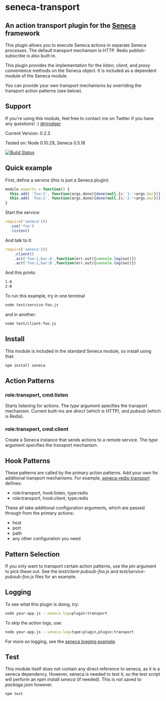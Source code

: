 # seneca-transport

## An action transport plugin for the [Seneca](http://senecajs.org) framework

This plugin allows you to execute Seneca actions in separate Seneca processes. The default transport
mechanism is HTTP. Redis publish-subscribe is also built-in.

This plugin provides the implementation for the <i>listen</i>, <i>client</i>, and <i>proxy</i> convenience methods on the
Seneca object. It is included as a dependent module of the Seneca module.

You can provide your own transport mechanisms by overriding the transport action patterns (see below).


## Support

If you're using this module, feel free to contact me on Twitter if you
have any questions! :) [@rjrodger](http://twitter.com/rjrodger)

Current Version: 0.2.3

Tested on: Node 0.10.29, Seneca 0.5.18

[![Build Status](https://travis-ci.org/rjrodger/seneca-transport.png?branch=master)](https://travis-ci.org/rjrodger/seneca-transport)



## Quick example

First, define a service (this is just a Seneca plugin):

```JavaScript
module.exports = function() {
  this.add( 'foo:1', function(args,done){done(null,{s:'1-'+args.bar})} )
  this.add( 'foo:2', function(args,done){done(null,{s:'2-'+args.bar})} )
}
```

Start the service:

```JavaScript
require('seneca')()
  .use('foo')
  .listen()
```

And talk to it:

```JavaScript
require('seneca')()
    .client()
    .act('foo:1,bar:A',function(err,out){console.log(out)})
    .act('foo:2,bar:B',function(err,out){console.log(out)})
```

And this prints:

```sh
1-A
2-B
```


To run this example, try in one terminal

```sh
node test/service-foo.js
```

and in another:

```sh
node test/client-foo.js
```




## Install

This module is included in the standard Seneca module, so install using that:

```sh
npm install seneca
```



## Action Patterns

### role:transport, cmd:listen

Starts listening for actions. The <i>type</i> argument specifies the
transport mechanism. Current built-ins are <i>direct</i> (which is
HTTP), and <i>pubsub</i> (which is Redis).


### role:transport, cmd:client

Create a Seneca instance that sends actions to a remote service.  The
<i>type</i> argument specifies the transport mechanism.


## Hook Patterns

These patterns are called by the primary action patterns. Add your own for additional transport mechanisms. For example, [seneca-redis-transport](http://github.com/rjrodger/seneca-redis-transport) defines:

   * role:transport, hook:listen, type:redis
   * role:transport, hook:client, type:redis

These all take additional configuration arguments, which are passed through from the primary actions:

   * host
   * port
   * path
   * any other configuration you need


## Pattern Selection

If you only want to transport certain action patterns, use the <i>pin</i> argument to pick these out. See the
<i>test/client-pubsub-foo.js</i> and <i>test/service-pubsub-foo.js</i> files for an example.



## Logging

To see what this plugin is doing, try:

```sh
node your-app.js --seneca.log=plugin:transport
```

To skip the action logs, use:

```sh
node your-app.js --seneca.log=type:plugin,plugin:transport
```

For more on logging, see the [seneca logging example](http://senecajs.org/logging-example.html).


## Test

This module itself does not contain any direct reference to seneca, as
it is a seneca dependency. However, seneca is needed to test it, so
the test script will perform an _npm install seneca_ (if needed). This is not
saved to _package.json_ however.

```sh
npm test
```



